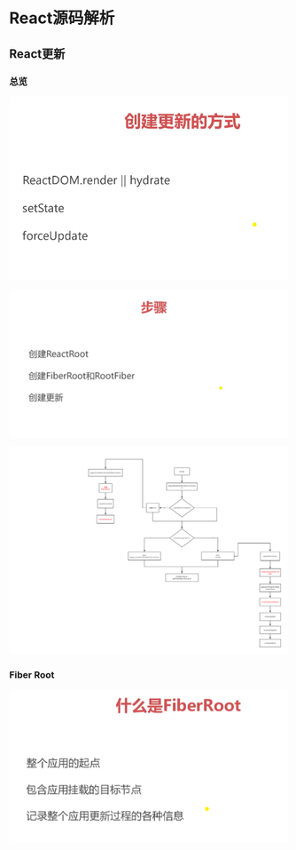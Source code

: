 # React源码解析

## React更新

### 总览

![image-20211114152239621](React源码解析.assets/image-20211114152239621.png)

![image-20211114152350436](React源码解析.assets/image-20211114152350436.png)

![image-20211114170455535](React源码解析.assets/image-20211114170455535.png)

### Fiber Root

![image-20211114170722643](React源码解析.assets/image-20211114170722643.png)
